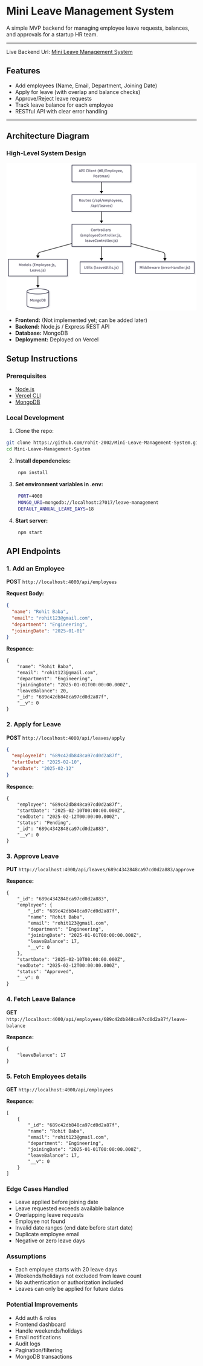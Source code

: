 # Mini Leave Management System

A simple MVP backend for managing employee leave requests, balances, and approvals for a startup HR team.

---
Live Backend Url: [Mini Leave Management System](https://your-vercel-project.vercel.app)
## Features

- Add employees (Name, Email, Department, Joining Date)
- Apply for leave (with overlap and balance checks)
- Approve/Reject leave requests
- Track leave balance for each employee
- RESTful API with clear error handling

---

## Architecture Diagram

### High-Level System Design

![Architecture Diagram](images/architecture.png)

- **Frontend:** (Not implemented yet; can be added later)
- **Backend:** Node.js / Express REST API
- **Database:** MongoDB
- **Deployment:** Deployed on Vercel

## Setup Instructions

### Prerequisites

- [Node.js](https://nodejs.org/)
- [Vercel CLI](https://vercel.com/docs/cli)
- [MongoDB](https://www.mongodb.com/)

### Local Development

1. Clone the repo:

```bash
git clone https://github.com/rohit-2002/Mini-Leave-Management-System.git
cd Mini-Leave-Management-System
```
2. **Install dependencies:**
   ```bash
    npm install
3. **Set environment variables in .env:**
   ```bash
    PORT=4000
    MONGO_URI=mongodb://localhost:27017/leave-management
    DEFAULT_ANNUAL_LEAVE_DAYS=18
4. **Start server:**
   ```bash
    npm start
## API Endpoints

### 1. Add an Employee

**POST** `http://localhost:4000/api/employees`

**Request Body:**

```json
{
  "name": "Rohit Baba",
  "email": "rohit123@gmail.com",
  "department": "Engineering",
  "joiningDate": "2025-01-01"
}
```
**Responce:**

```
{
    "name": "Rohit Baba",
    "email": "rohit123@gmail.com",
    "department": "Engineering",
    "joiningDate": "2025-01-01T00:00:00.000Z",
    "leaveBalance": 20,
    "_id": "689c42db848ca97cd0d2a87f",
    "__v": 0
}
```
### 2.  Apply for Leave

**POST** `http://localhost:4000/api/leaves/apply`

```json
{
  "employeeId": "689c42db848ca97cd0d2a87f",
  "startDate": "2025-02-10",
  "endDate": "2025-02-12"
}
```
**Responce:**

```
{
    "employee": "689c42db848ca97cd0d2a87f",
    "startDate": "2025-02-10T00:00:00.000Z",
    "endDate": "2025-02-12T00:00:00.000Z",
    "status": "Pending",
    "_id": "689c4342848ca97cd0d2a883",
    "__v": 0
}
```
### 3. Approve Leave

**PUT** `http://localhost:4000/api/leaves/689c4342848ca97cd0d2a883/approve`

**Responce:**

```
{
    "_id": "689c4342848ca97cd0d2a883",
    "employee": {
        "_id": "689c42db848ca97cd0d2a87f",
        "name": "Rohit Baba",
        "email": "rohit123@gmail.com",
        "department": "Engineering",
        "joiningDate": "2025-01-01T00:00:00.000Z",
        "leaveBalance": 17,
        "__v": 0
    },
    "startDate": "2025-02-10T00:00:00.000Z",
    "endDate": "2025-02-12T00:00:00.000Z",
    "status": "Approved",
    "__v": 0
}
```

### 4. Fetch Leave Balance

**GET** ` http://localhost:4000/api/employees/689c42db848ca97cd0d2a87f/leave-balance`

**Responce:**

```
{
    "leaveBalance": 17
}
```
### 5. Fetch Employees details
**GET** `http://localhost:4000/api/employees`

**Responce:**
```
[
    {
        "_id": "689c42db848ca97cd0d2a87f",
        "name": "Rohit Baba",
        "email": "rohit123@gmail.com",
        "department": "Engineering",
        "joiningDate": "2025-01-01T00:00:00.000Z",
        "leaveBalance": 17,
        "__v": 0
    }
]

```

### Edge Cases Handled
- Leave applied before joining date  
- Leave requested exceeds available balance  
- Overlapping leave requests  
- Employee not found  
- Invalid date ranges (end date before start date)  
- Duplicate employee email  
- Negative or zero leave days

### Assumptions
- Each employee starts with 20 leave days  
- Weekends/holidays not excluded from leave count  
- No authentication or authorization included  
- Leaves can only be applied for future dates  

### Potential Improvements
- Add auth & roles  
- Frontend dashboard  
- Handle weekends/holidays  
- Email notifications  
- Audit logs  
- Pagination/filtering  
- MongoDB transactions  
